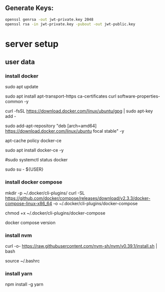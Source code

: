 ## Generate Keys:

```sh
openssl genrsa -out jwt-private.key 2048
openssl rsa -in jwt-private.key -pubout -out jwt-public.key
```

# server setup

## user data

### install docker
sudo apt update

sudo apt install apt-transport-https ca-certificates curl software-properties-common -y

curl -fsSL https://download.docker.com/linux/ubuntu/gpg | sudo apt-key add -

sudo add-apt-repository "deb [arch=amd64] https://download.docker.com/linux/ubuntu focal stable" -y

apt-cache policy docker-ce

sudo apt install docker-ce -y

#sudo systemctl status docker

sudo su - ${USER}

### install docker compose
mkdir -p ~/.docker/cli-plugins/
curl -SL https://github.com/docker/compose/releases/download/v2.3.3/docker-compose-linux-x86_64 -o ~/.docker/cli-plugins/docker-compose

chmod +x ~/.docker/cli-plugins/docker-compose

docker compose version

### install nvm

curl -o- https://raw.githubusercontent.com/nvm-sh/nvm/v0.39.1/install.sh | bash

source ~/.bashrc

### install yarn

npm install -g yarn
